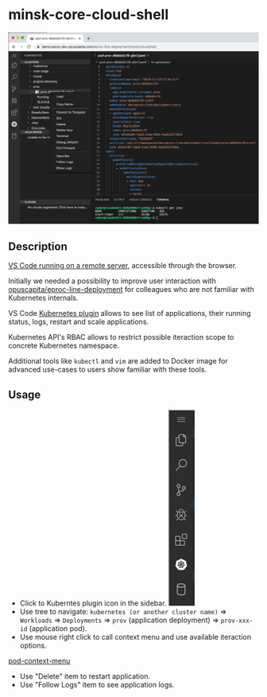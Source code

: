 # minsk-core-cloud-shell

![demo.png](./docs/demo.png)

## Description

 [VS Code running on a remote server](https://github.com/cdr/code-server), accessible through the browser.

Initially we needed a possibility to improve user interaction with  [opuscapita/eproc-line-deployment](https://github.com/opuscapita/eproc-line-deployment) for colleagues who are not familiar with Kubernetes internals.

VS Code [Kubernetes plugin](https://github.com/Azure/vscode-kubernetes-tools) allows to see list of applications, their running status, logs, restart and scale applications.

Kubernetes API's RBAC allows to restrict possible iteraction scope to concrete Kubernetes namespace.

Additional tools like `kubectl` and `vim` are added to Docker image for advanced use-cases to users show familiar with these tools.

## Usage

- Click to Kuberntes plugin icon in the sidebar. ![menu](./docs/menu.png)
- Use tree to navigate: `kubernetes (or another cluster name)` => `Workloads` => `Deployments` => `prov` (application deployment) => `prov-xxx-id` (application pod).
- Use mouse right click to call context menu and use available iteraction options.

[pod-context-menu](./pod-context-menu.png)

 - Use "Delete" item to restart application.
 - Use "Follow Logs" item to see application logs.
